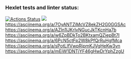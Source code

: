 ### Hexlet tests and linter status:
[![Actions Status](https://github.com/FooXeeD/python-project-49/actions/workflows/hexlet-check.yml/badge.svg)](https://github.com/FooXeeD/python-project-49/actions)
<a href="https://codeclimate.com/github/FooXeeD/python-project-49/maintainability"><img src="https://api.codeclimate.com/v1/badges/674c62326758c6382524/maintainability" /></a>
https://asciinema.org/a/7OyANTZiMcVZ8ekZH2G0GGSAc
https://asciinema.org/a/AZIn1lJKrIvNGucJkTKcnHa7b
https://asciinema.org/a/w6ZpBDkTo2BKtxamQZiepBt7I
https://asciinema.org/a/6PcN5ctFp2W8kPfQrRuHgfMca
https://asciinema.org/a/sPotLlfVwpRjpmKJVgHeKw3vn
https://asciinema.org/a/mEiW1DNTjYF46gHwDrYphZzgU
